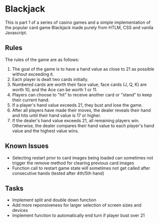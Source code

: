 # Blackjack

This is part 1 of a series of casino games and a simple implementation of the popular card game Blackjack made purely from HTLM, CSS and vanila Javascript.

## Rules

The rules of the game are as follows:

1. The goal of the game is to have a hand value as close to 21 as possible without exceeding it.
2. Each player is dealt two cards initially.
3. Numbered cards are worth their face value, face cards (J, Q, K) are worth 10, and the Ace can be worth 1 or 11.
4. Players can choose to "hit" to receive another card or "stand" to keep their current hand.
5. If a player's hand value exceeds 21, they bust and lose the game.
6. After all players have made their moves, the dealer reveals their hand and hits until their hand value is 17 or higher.
7. If the dealer's hand value exceeds 21, all remaining players win. Otherwise, the dealer compares their hand value to each player's hand value and the highest value wins.

## Known Issues

- Selecting restart prior to card images being loaded can sometimes not trigger the remove method for clearing previous card images
- Function call to restart game state will sometimes not get called after consecutive hands (tested after 4th/5th hand)

## Tasks

- Implement split and double down function
- Add more reponsiveness for larger selection of screen sizes and devices
- Implement function to automatically end turn if player bust over 21

